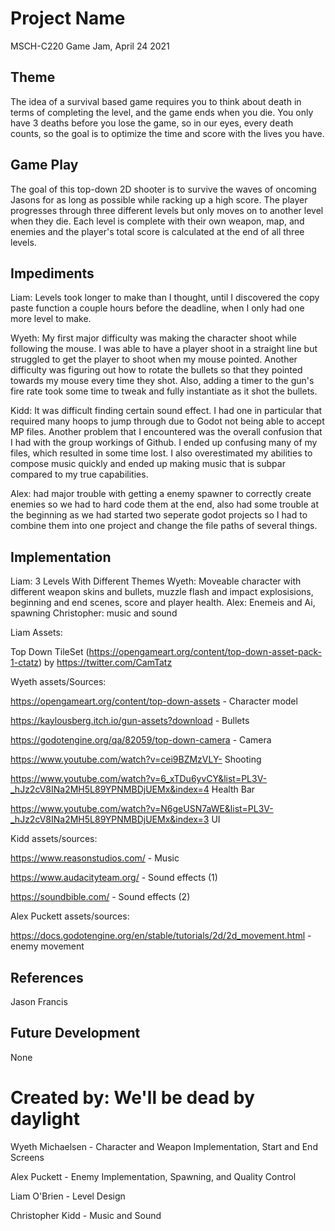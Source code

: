 # Project Name
MSCH-C220 Game Jam, April 24 2021

## Theme
The idea of a survival based game requires you to think about death in terms of completing the level, and the game ends when you die. You only have 3 deaths before you lose the game, so in our eyes, every death counts, so the goal is to optimize the time and score with the lives you have.

## Game Play
The goal of this top-down 2D shooter is to survive the waves of oncoming Jasons for as long as possible while racking up a high score. The player progresses through three different levels but only moves on to another level when they die. Each level is complete with their own weapon, map, and enemies and the player's total score is calculated at the end of all three levels.

## Impediments
Liam: Levels took longer to make than I thought, until I discovered the copy paste function a couple hours before the deadline, when I only had one more level to make.

Wyeth: My first major difficulty was making the character shoot while following the mouse. I was able to have a player shoot in a straight line but struggled to get the player to shoot when my mouse pointed. Another difficulty was figuring out how to rotate the bullets so that they pointed towards my mouse every time they shot. Also, adding a timer to the gun's fire rate took some time to tweak and fully instantiate as it shot the bullets.

Kidd: It was difficult finding certain sound effect. I had one in particular that required many hoops to jump through due to Godot not being able to accept MP files. Another problem that I encountered was the overall confusion that I had with the group workings of Github. I ended up confusing many of my files, which resulted in some time lost. I also overestimated my abilities to compose music quickly and ended up making music that is subpar compared to my true capabilities. 

Alex: had major trouble with getting a enemy spawner to correctly create enemies so we had to hard code them at the end, also had some trouble at the beginning as we had started two seperate godot projects so I had to combine them into one project and change the file paths of several things.

## Implementation
Liam: 3 Levels With Different Themes
Wyeth: Moveable character with different weapon skins and bullets, muzzle flash and impact explosisions, beginning and end scenes, score and player health. 
Alex: Enemeis and Ai, spawning
Christopher: music and sound

Liam Assets:

Top Down TileSet (https://opengameart.org/content/top-down-asset-pack-1-ctatz) by https://twitter.com/CamTatz

Wyeth assets/Sources:

https://opengameart.org/content/top-down-assets - Character model

https://kaylousberg.itch.io/gun-assets?download - Bullets

https://godotengine.org/qa/82059/top-down-camera - Camera

https://www.youtube.com/watch?v=cei9BZMzVLY- Shooting

https://www.youtube.com/watch?v=6_xTDu6yvCY&list=PL3V-_hJz2cV8INa2MH5L89YPNMBDjUEMx&index=4 Health Bar

https://www.youtube.com/watch?v=N6geUSN7aWE&list=PL3V-_hJz2cV8INa2MH5L89YPNMBDjUEMx&index=3 UI

Kidd assets/sources:

https://www.reasonstudios.com/ - Music

https://www.audacityteam.org/ - Sound effects (1)

https://soundbible.com/ - Sound effects (2)

Alex Puckett assets/sources:

https://docs.godotengine.org/en/stable/tutorials/2d/2d_movement.html - enemy movement

## References
Jason Francis

## Future Development
None

# Created by: We'll be dead by daylight

Wyeth Michaelsen - Character and Weapon Implementation, Start and End Screens

Alex Puckett - Enemy Implementation, Spawning, and Quality Control

Liam O'Brien - Level Design

Christopher Kidd - Music and Sound

